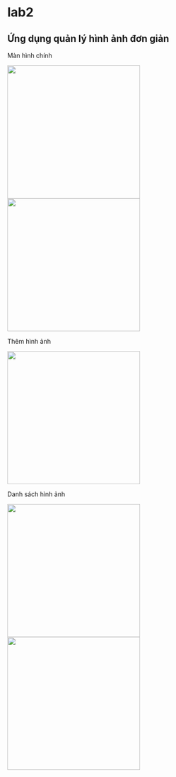 # lab2

## Ứng dụng quản lý hình ảnh đơn giản 

Màn hình chính

<img src="https://i.imgur.com/RFGeHJm.jpg" width="300"  /> <img src="https://i.imgur.com/Bf6fxHf.jpg" width="300"  />

Thêm hình ảnh

 <img src="https://i.imgur.com/P5jsWpu.jpg" width="300"  />

Danh sách hình ảnh 

<img src="https://i.imgur.com/SyOMfY6.jpg" width="300"  /> <img src="https://i.imgur.com/zy2d6FQ.jpg" width="300"  />
